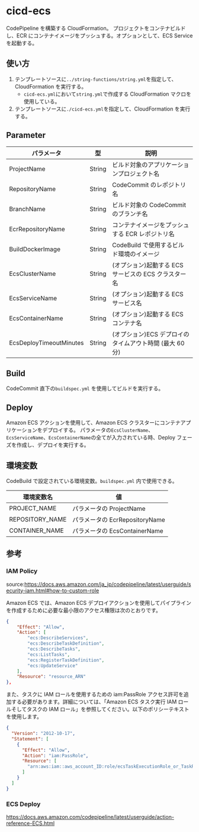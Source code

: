 # cicd-ecs

CodePipeline を構築する CloudFormation。
プロジェクトをコンテナビルドし、ECR にコンテナイメージをプッシュする。オプションとして、ECS Service を起動する。

## 使い方

1. テンプレートソースに`../string-functions/string.yml`を指定して、CloudFormation を実行する。
   - `cicd-ecs.yml`において`string.yml`で作成する CloudFormation マクロを使用している。
2. テンプレートソースに`./cicd-ecs.yml`を指定して、CloudFormation を実行する。

## Parameter

| パラメータ              | 型     | 説明                                                    |
| ----------------------- | ------ | ------------------------------------------------------- |
| ProjectName             | String | ビルド対象のアプリケーションプロジェクト名              |
| RepositoryName          | String | CodeCommit のレポジトリ名                               |
| BranchName              | String | ビルド対象の CodeCommit のブランチ名                    |
| EcrRepositoryName       | String | コンテナイメージをプッシュする ECR レポジトリ名         |
| BuildDockerImage        | String | CodeBuild で使用するビルド環境のイメージ                |
| EcsClusterName          | String | (オプション)起動する ECS サービスの ECS クラスター名    |
| EcsServiceName          | String | (オプション)起動する ECS サービス名                     |
| EcsContainerName        | String | (オプション)起動する ECS コンテナ名                     |
| EcsDeployTimeoutMinutes | String | (オプション)ECS デプロイのタイムアウト時間 (最大 60 分) |

## Build

CodeCommit 直下の`buildspec.yml` を使用してビルドを実行する。

## Deploy

Amazon ECS アクションを使用して、Amazon ECS クラスターにコンテナアプリケーションをデプロイする。
パラメータの`EcsClusterName`、`EcsServiceName`、`EcsContainerName`の全てが入力されている時、Deploy フェーズを作成し、デプロイを実行する。

## 環境変数

CodeBuild で設定されている環境変数。`buildspec.yml` 内で使用できる。

| 環境変数名      | 値                             |
| --------------- | ------------------------------ |
| PROJECT_NAME    | パラメータの ProjectName       |
| REPOSITORY_NAME | パラメータの EcrRepositoryName |
| CONTAINER_NAME  | パラメータの EcsContainerName  |

## 参考

### IAM Policy

source:https://docs.aws.amazon.com/ja_jp/codepipeline/latest/userguide/security-iam.html#how-to-custom-role

Amazon ECS では、Amazon ECS デプロイアクションを使用してパイプラインを作成するために必要な最小限のアクセス権限は次のとおりです。

```json
{
    "Effect": "Allow",
    "Action": [
        "ecs:DescribeServices",
        "ecs:DescribeTaskDefinition",
        "ecs:DescribeTasks",
        "ecs:ListTasks",
        "ecs:RegisterTaskDefinition",
        "ecs:UpdateService"
    ],
    "Resource": "resource_ARN"
},
```

また、タスクに IAM ロールを使用するための iam:PassRole アクセス許可を追加する必要があります。詳細については、「Amazon ECS タスク実行 IAM ロールそしてタスクの IAM ロール」を参照してください。以下のポリシーテキストを使用します。

```json
{
  "Version": "2012-10-17",
  "Statement": [
    {
      "Effect": "Allow",
      "Action": "iam:PassRole",
      "Resource": [
        "arn:aws:iam::aws_account_ID:role/ecsTaskExecutionRole_or_TaskRole_name"
      ]
    }
  ]
}
```

### ECS Deploy

https://docs.aws.amazon.com/codepipeline/latest/userguide/action-reference-ECS.html
